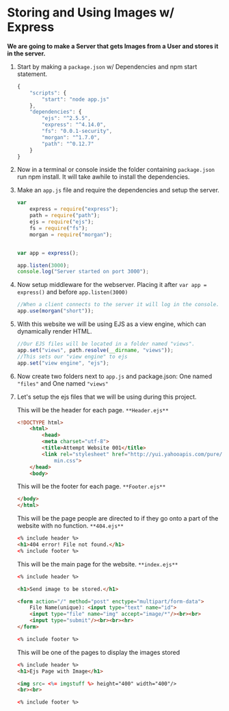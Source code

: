 # Storing and Using Images w/ Express

**We are going to make a Server that gets Images from a User and stores it in the server.**

1.  Start by making a `package.json` w/ Dependencies and npm start statement.

	```javascript
	{
		"scripts": {
			"start": "node app.js"
		},
		"dependencies": {
			"ejs": "^2.5.5",
			"express": "^4.14.0",
			"fs": "0.0.1-security",
			"morgan": "^1.7.0",
			"path": "^0.12.7"
		}
	}
	```
2.  Now in a terminal or console inside the folder containing `package.json` run npm install. It will take awhile to install the dependencies.

3.  Make an `app.js` file and require the dependencies and setup the server.

	```javascript
	var
		express = require("express");
		path = require("path");
		ejs = require("ejs");
		fs = require("fs");
		morgan = require("morgan");


	var app = express();

	app.listen(3000);
	console.log("Server started on port 3000");
	```

4.  Now setup middleware for the webserver. Placing it after `var app = express()` and before `app.listen(3000)`

	```javascript
	//When a client connects to the server it will log in the console.
	app.use(morgan("short"));
	```

5.  With this website we will be using EJS as a view engine, which can dynamically render HTML.

	```javascript
	//Our EJS files will be located in a folder named "views".
	app.set("views", path.resolve(__dirname, "views"));
	//This sets our "view engine" to ejs
	app.set("view engine", "ejs");
	```

6.  Now create two folders next to `app.js` and package.json: One named `"files"` and One named `"views"`

7.  Let's setup the ejs files that we will be using during this project.
	
	This will be the header for each page.
	`**Header.ejs**`

	```html
	<!DOCTYPE html>
		<html>
			<head>
			<meta charset="utf-8">
			<title>Attempt Website 001</title>
			<link rel="stylesheet" href="http://yui.yahooapis.com/pure/0.4.2/pure-
				min.css">
		</head>
		<body>
	```

	This will be the footer for each page.
	`**Footer.ejs**`

	```html
	</body>
	</html>
	```

	This will be the page people are directed to if they go onto a part of the website with no function.
	`**404.ejs**`

	```html
	<% include header %>
	<h1>404 error! File not found.</h1>
	<% include footer %>
	```

	This will be the main page for the website.
	`**index.ejs**`

	```html
	<% include header %>

	<h1>Send image to be stored.</h1>

	<form action="/" method="post" enctype="multipart/form-data">
		File Name(unique): <input type="text" name="id">
		<input type="file" name="img" accept="image/*"/><br><br>
		<input type="submit"/><br><br><hr>
	</form>

	<% include footer %>
	```

	This will be one of the pages to display the images stored
	```html
	<% include header %>
	<h1>Ejs Page with Image</h1>

	<img src= <%= imgstuff %> height="400" width="400"/>
	<br><br>

	<% include footer %>
	```
